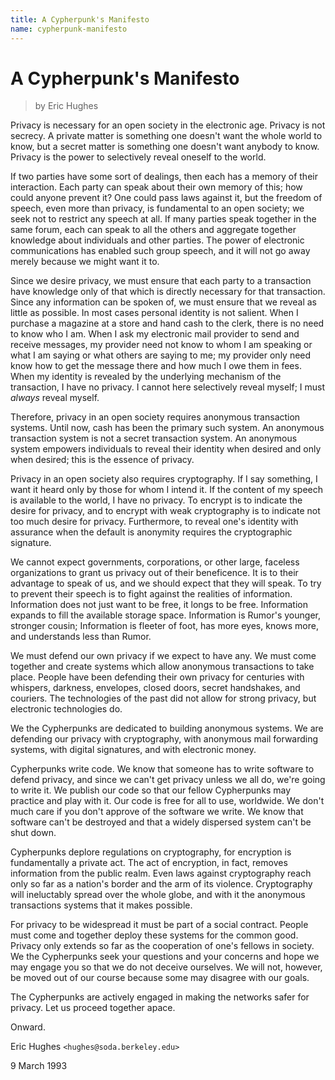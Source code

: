 ```yaml
---
title: A Cypherpunk's Manifesto
name: cypherpunk-manifesto
---
```


# A Cypherpunk's Manifesto

> by Eric Hughes

Privacy is necessary for an open society in the electronic age.
Privacy is not secrecy. A private matter is something one doesn't
want the whole world to know, but a secret matter is something one
doesn't want anybody to know. Privacy is the power to selectively
reveal oneself to the world.

If two parties have some sort of dealings, then each has a memory of
their interaction. Each party can speak about their own memory of
this; how could anyone prevent it? One could pass laws against it,
but the freedom of speech, even more than privacy, is fundamental to
an open society; we seek not to restrict any speech at all. If many
parties speak together in the same forum, each can speak to all the
others and aggregate together knowledge about individuals and other
parties. The power of electronic communications has enabled such
group speech, and it will not go away merely because we might want it
to.

Since we desire privacy, we must ensure that each party to a
transaction have knowledge only of that which is directly necessary
for that transaction. Since any information can be spoken of, we
must ensure that we reveal as little as possible. In most cases
personal identity is not salient. When I purchase a magazine at a
store and hand cash to the clerk, there is no need to know who I am.
When I ask my electronic mail provider to send and receive messages,
my provider need not know to whom I am speaking or what I am saying
or what others are saying to me; my provider only need know how to
get the message there and how much I owe them in fees. When my
identity is revealed by the underlying mechanism of the transaction,
I have no privacy. I cannot here selectively reveal myself; I must
_always_ reveal myself.

Therefore, privacy in an open society requires anonymous transaction
systems. Until now, cash has been the primary such system. An
anonymous transaction system is not a secret transaction system. An
anonymous system empowers individuals to reveal their identity when
desired and only when desired; this is the essence of privacy.

Privacy in an open society also requires cryptography. If I say
something, I want it heard only by those for whom I intend it. If
the content of my speech is available to the world, I have no
privacy. To encrypt is to indicate the desire for privacy, and to
encrypt with weak cryptography is to indicate not too much desire for
privacy. Furthermore, to reveal one's identity with assurance when
the default is anonymity requires the cryptographic signature.

We cannot expect governments, corporations, or other large, faceless
organizations to grant us privacy out of their beneficence. It is to
their advantage to speak of us, and we should expect that they will
speak. To try to prevent their speech is to fight against the
realities of information. Information does not just want to be free,
it longs to be free. Information expands to fill the available
storage space. Information is Rumor's younger, stronger cousin;
Information is fleeter of foot, has more eyes, knows more, and
understands less than Rumor.

We must defend our own privacy if we expect to have any. We must
come together and create systems which allow anonymous transactions
to take place. People have been defending their own privacy for
centuries with whispers, darkness, envelopes, closed doors, secret
handshakes, and couriers. The technologies of the past did not allow
for strong privacy, but electronic technologies do.

We the Cypherpunks are dedicated to building anonymous systems. We
are defending our privacy with cryptography, with anonymous mail
forwarding systems, with digital signatures, and with electronic
money.

Cypherpunks write code. We know that someone has to write software
to defend privacy, and since we can't get privacy unless we all do,
we're going to write it. We publish our code so that our fellow
Cypherpunks may practice and play with it. Our code is free for all
to use, worldwide. We don't much care if you don't approve of the
software we write. We know that software can't be destroyed and that
a widely dispersed system can't be shut down.

Cypherpunks deplore regulations on cryptography, for encryption is
fundamentally a private act. The act of encryption, in fact, removes
information from the public realm. Even laws against cryptography
reach only so far as a nation's border and the arm of its violence.
Cryptography will ineluctably spread over the whole globe, and with
it the anonymous transactions systems that it makes possible.

For privacy to be widespread it must be part of a social contract.
People must come and together deploy these systems for the common
good. Privacy only extends so far as the cooperation of one's
fellows in society. We the Cypherpunks seek your questions and your
concerns and hope we may engage you so that we do not deceive
ourselves. We will not, however, be moved out of our course because
some may disagree with our goals.

The Cypherpunks are actively engaged in making the networks safer for
privacy. Let us proceed together apace.

Onward.

Eric Hughes
`<hughes@soda.berkeley.edu>`

9 March 1993

